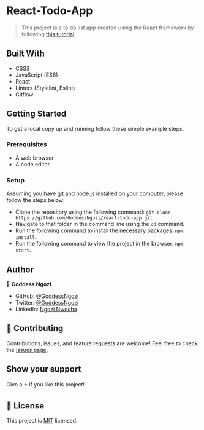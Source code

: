 # React-Todo-App

> This project is a to do list app created using the React framework by following [this tutorial](https://ibaslogic.com/react-tutorial-for-beginners/).


## Built With

- CSS3
- JavaScript (ES6)
- React
- Linters (Stylelint, Eslint)
- Gitflow

## Getting Started

To get a local copy up and running follow these simple example steps.

### Prerequisites

- A web browser 
- A code editor

### Setup

Assuming you have git and node.js installed on your computer, please follow the steps below: 

- Clone the repository using the following command: `git clone https://github.com/GoddessNgozi/react-todo-app.git`
- Navigate to that folder in the command line using the `cd` command.
- Run the following command to install the necessary packages: `npm install`. 
- Run the following command to view the project in the browser: `npm start`. 

## Author

👤 **Goddess Ngozi**

- GitHub: [@GoddessNgozi](https://github.com/GoddessNgozi)
- Twitter: [@GoddessNgozi](https://twitter.com/GoddessNgozi)
- LinkedIn: [Ngozi Nwocha](https://www.linkedin.com/in/NgoziNwocha)
## 🤝 Contributing

Contributions, issues, and feature requests are welcome!
Feel free to check the [issues page](../../issues/).

## Show your support

Give a ⭐️ if you like this project!

## 📝 License

This project is [MIT](./LICENSE) licensed.